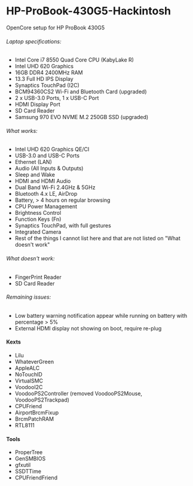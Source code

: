 # HP-ProBook-430G5-Hackintosh

OpenCore setup for HP ProBook 430G5

###### Laptop specifications:
- Intel Core i7 8550 Quad Core CPU (KabyLake R)
- Intel UHD 620 Graphics
- 16GB DDR4 2400MHz RAM
- 13.3 Full HD IPS Display
- Synaptics TouchPad (I2C)
- BCM94360CS2 Wi-Fi and Bluetooth Card (upgraded)
- 2 x USB-3.0 Ports, 1 x USB-C Port
- HDMI Display Port
- SD Card Reader
- Samsung 970 EVO NVME M.2 250GB SSD (upgraded)

###### What works:
- Intel UHD 620 Graphics QE/CI
- USB-3.0 and USB-C Ports
- Ethernet (LAN)
- Audio (All Inputs & Outputs)
- Sleep and Wake
- HDMI and HDMI Audio
- Dual Band Wi-Fi 2.4GHz & 5GHz
- Bluetooth 4.x LE, AirDrop
- Battery, > 4 hours on regular browsing
- CPU Power Management
- Brightness Control
- Function Keys (Fn)
- Synaptics TouchPad, with full gestures
- Integrated Camera
- Rest of the things I cannot list here and that are not listed on "What doesn't work"

###### What doesn't work:
- FingerPrint Reader
- SD Card Reader

###### Remaining issues:
- Low battery warning notification appear while running on battery with percentage > 5%
- External HDMI display not showing on boot, require re-plug

#### Kexts
- Lilu
- WhateverGreen
- AppleALC
- NoTouchID
- VirtualSMC
- VoodooI2C
- VoodooPS2Controller (removed VoodooPS2Mouse, VoodooPS2Trackpad)
- CPUFriend
- AirportBrcmFixup
- BrcmPatchRAM
- RTL8111

#### Tools
- ProperTree
- GenSMBIOS
- gfxutil
- SSDTTime
- CPUFriendFriend
